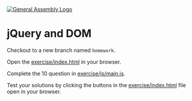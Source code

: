 [![General Assembly Logo](https://camo.githubusercontent.com/1a91b05b8f4d44b5bbfb83abac2b0996d8e26c92/687474703a2f2f692e696d6775722e636f6d2f6b6538555354712e706e67)](https://generalassemb.ly/education/web-development-immersive)

# jQuery and DOM 

Checkout to a new branch named `homework`.

Open the [exercise/index.html](exercise/index.html) in your browser.

Complete the 10 question in [exercise/js/main.js](exercise/js/main.js).

Test your solutions by clicking the buttons in the [exercise/index.html](exercise/index.html) file open in your browser.
